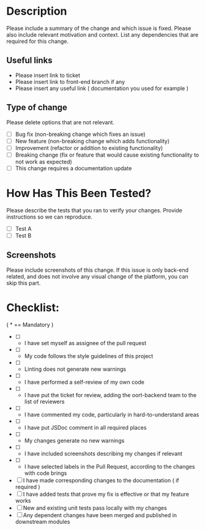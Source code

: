 # Description

Please include a summary of the change and which issue is fixed. Please also include relevant motivation and context. List any dependencies that are required for this change.

## Useful links

- Please insert link to ticket
- Please insert link to front-end branch if any
- Please insert any useful link ( documentation you used for example )

## Type of change

Please delete options that are not relevant.

- [ ] Bug fix (non-breaking change which fixes an issue)
- [ ] New feature (non-breaking change which adds functionality)
- [ ] Improvement (refactor or addition to existing functionality)
- [ ] Breaking change (fix or feature that would cause existing functionality to not work as expected)
- [ ] This change requires a documentation update

# How Has This Been Tested?

Please describe the tests that you ran to verify your changes. Provide instructions so we can reproduce.

- [ ] Test A
- [ ] Test B

## Screenshots

Please include screenshots of this change. If this issue is only back-end related, and does not involve any visual change of the platform, you can skip this part.

# Checklist:

( * == Mandatory ) 

- [ ] * I have set myself as assignee of the pull request
- [ ] * My code follows the style guidelines of this project
- [ ] * Linting does not generate new warnings
- [ ] * I have performed a self-review of my own code
- [ ] * I have put the ticket for review, adding the oort-backend team to the list of reviewers
- [ ] * I have commented my code, particularly in hard-to-understand areas
- [ ] * I have put JSDoc comment in all required places
- [ ] * My changes generate no new warnings
- [ ] * I have included screenshots describing my changes if relevant
- [ ] * I have selected labels in the Pull Request, according to the changes with code brings
- [ ] I have made corresponding changes to the documentation ( if required )
- [ ] I have added tests that prove my fix is effective or that my feature works
- [ ] New and existing unit tests pass locally with my changes
- [ ] Any dependent changes have been merged and published in downstream modules
